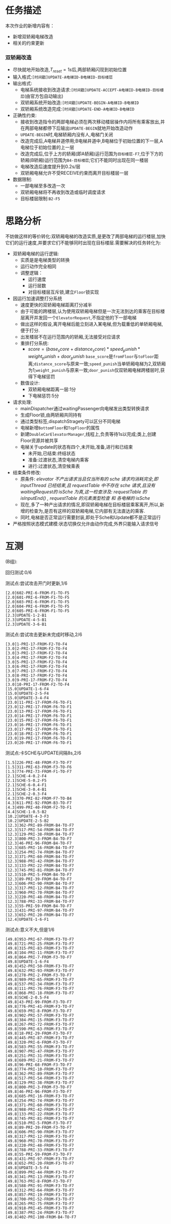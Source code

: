 # 任务描述
本次作业的新增内容有：
* 新增双轿厢电梯改造
* 相关的约束更新

### 双轿厢改造
* 尽快就地开始改造,$T_{reset}=1s$后,两部轿厢闪现到初始位置
* 输入格式:`[时间戳]UPDATE-A电梯ID-B电梯ID-目标楼层`
* 输出格式:
  * 电梯系统接收到改造请求:`[时间戳]UPDATE-ACCEPT-A电梯ID-B电梯ID-目标楼层`(由官方包自动输出)
  * 双轿厢系统开始改造:`[时间戳]UPDATE-BEGIN-A电梯ID-B电梯ID`
  * 双轿厢系统改造完成:`[时间戳]UPDATE-END-A电梯ID-B电梯ID`
* 正确性约束:
  * 接收到改造指令的两部电梯必须在两次移动楼层操作内将所有乘客放出,并在两部电梯都停下后输出`UPDATE-BEGIN`就地开始改造动作
  * `UPDATE-BEGIN`时,电梯轿厢内没有人,电梯门关闭
  * 改造完成后,A电梯井道停用;B电梯井道中,B电梯位于初始位置的下一层,A电梯位于初始位置的上一层
  * 改造完成后,位于上方的轿厢(即A轿厢)运行范围为`目标楼层-F7`,位于下方的轿厢(B轿厢)运行范围为`B4-目标楼层`;它们不能同时出现在同一楼层
  * 电梯改造后速度提升到0.2s/层
  * 双轿厢电梯允许不受RECEIVE约束而离开目标楼层一层
* 数据限制:
  * 一部电梯至多改造一次
  * 双轿厢电梯将不再收到改造或临时调度请求
  * 目标楼层限制:`B2-F5`

# 思路分析
不妨做这样的等价转化:双轿厢电梯的改造实质,是更改了两部电梯的运行楼层,加快它们的运行速度,并要求它们不能够同时出现在目标楼层.需要解决的任务转化为:
* 双轿厢电梯的运行逻辑:
  * 实质是是电梯类型的转换
  * 运行动作完全相同
  * 调整逻辑：
    * 运行速度
    * 运行层数
    * 对目标楼层互斥锁,建立`Floor`锁实现
* 因运行加速调整打分系统
  * 速度更快的双轿厢电梯距离打分减半
  * 由于可能的跨楼层,认为使用双轿厢电梯但是一次无法到达的乘客在目标楼层离开并发回一个`ElevatorRequest`,不指定他的下一部电梯
  * 做出这样的假设,离开电梯后能立刻进入某电梯,但为载重低的单轿厢电梯,便于打分.
  * 出发楼层不在运行范围内的轿厢,无法接受对应请求
  * 重排打分系统:
    * $score=(base_score+distance_score)*speed_punish*weight_punish+door_punish$
    `base_score`是`fromFloor`与`toFloor`距离;`distance_score`与原来一致;`speed_punish`当单轿厢电梯为2,双轿厢为1;`weight_punish`与原来一致;`door_punish`仅双轿厢电梯跨楼层时,获得下电梯惩罚
  * 数值设计:
    * 双轿厢电梯距离一层:1分
    * 下电梯惩罚:5分  
* 请求处理:
  * mainDispatcher通过waitingPassenger向电梯发出类型转换请求
  * 生成Floor锁,由两轿厢共同持有
  * 通过类型标签,dispatchStragety可以区分不同电梯
  * 电梯新增`BottomFloor`和`TopFloor`的属性
  * 新建`DoubleCarElevatorManager`,线程上,负责等待1s以完成;类上,创建Floor资源并被共享
  * 电梯关于update的状态有四个,未开始,准备,进行和已结束
    * 未开始,已结束:终结状态
    * 准备:过渡状态,清空电梯内乘客
    * 进行:过渡状态,清空候乘表
* 结束条件修改:
  * 原条件: _elevator 不产出请求当且仅当所有的 sche 请求均消耗完全,即 inputThread 已经结束,且 requestTable 中不存在 sche 请求,且没有waitingRequest的 isSche 为真,这一检查涉及: requestTable 的 isInputEnd() , requestTable 的元素类型检查 和 各电梯的 isSche_
  * 现在,多了一种产出请求的情况,即双轿厢电梯在目标楼层乘客离开,所以,新增的检查为,是否有这样的双轿厢电梯,它内部有无法直达的乘客.
  * 同时,电梯是否正常运行需要封装,即处于Sche和Update都不是正常运行
* 严格按照状态模式建模:状态切换仅允许由动作完成,外界只能输入请求信号

# 互测
(B组):

回归测试:0/6

测试点:尝试攻击开门时更新,1/6
```
[2.0]602-PRI-6-FROM-F1-TO-F5
[2.0]601-PRI-6-FROM-F1-TO-F5
[2.0]603-PRI-6-FROM-F1-TO-F5
[2.0]604-PRI-6-FROM-F1-TO-F5
[2.0]605-PRI-6-FROM-F1-TO-F5
[2.3]UPDATE-1-2-B1
[2.3]UPDATE-4-5-B1
[2.3]UPDATE-3-6-B1
```

测试点:尝试攻击更新未完成时移动,2/6
```
[3.0]1-PRI-17-FROM-F2-TO-F4
[3.0]2-PRI-17-FROM-F2-TO-F4
[3.0]3-PRI-17-FROM-F2-TO-F4
[3.0]4-PRI-17-FROM-F2-TO-F4
[3.0]5-PRI-17-FROM-F2-TO-F4
[3.0]6-PRI-17-FROM-F2-TO-F4
[3.0]7-PRI-17-FROM-F2-TO-F4
[3.0]8-PRI-17-FROM-F2-TO-F4
[3.0]9-PRI-17-FROM-F2-TO-F4
[3.0]10-PRI-17-FROM-F2-TO-F4
[15.0]UPDATE-1-6-F4
[15.0]UPDATE-2-5-F4
[15.0]UPDATE-3-4-F4
[23.0]11-PRI-17-FROM-F6-TO-F1
[23.0]12-PRI-17-FROM-F6-TO-F1
[23.0]13-PRI-17-FROM-F6-TO-F1
[23.0]14-PRI-17-FROM-F6-TO-F1
[23.0]15-PRI-17-FROM-F6-TO-F1
[23.0]16-PRI-17-FROM-F6-TO-F1
[23.0]17-PRI-17-FROM-F6-TO-F1
[23.0]18-PRI-17-FROM-F6-TO-F1
[23.0]19-PRI-17-FROM-F6-TO-F1
[23.0]20-PRI-17-FROM-F6-TO-F1
```

测试点:卡SCHE与UPDATE间隔8s,2/6
```
[1.5]226-PRI-48-FROM-F3-TO-F7
[1.5]311-PRI-63-FROM-F3-TO-F6
[1.5]774-PRI-73-FROM-F1-TO-F7
[2.1]SCHE-4-0.2-F4
[2.1]SCHE-5-0.2-F5
[2.1]SCHE-6-0.4-F1
[2.1]SCHE-3-0.4-B1
[2.1]SCHE-2-0.3-F4
[4.3]370-PRI-82-FROM-F7-TO-B4
[4.3]611-PRI-92-FROM-B3-TO-F7
[4.3]499-PRI-40-FROM-F2-TO-F1
[4.4]SCHE-1-0.5-B2
[10.2]UPDATE-4-3-F3
[10.2]UPDATE-2-5-B2
[12.3]362-PRI-89-FROM-B4-TO-F7
[12.3]517-PRI-54-FROM-B4-TO-F7
[12.3]129-PRI-38-FROM-B4-TO-F7
[12.3]800-PRI-3-FROM-B4-TO-F7
[12.3]46-PRI-96-FROM-B4-TO-F7
[12.3]685-PRI-16-FROM-B4-TO-F7
[12.3]254-PRI-74-FROM-B4-TO-F7
[12.3]371-PRI-60-FROM-B4-TO-F7
[12.3]988-PRI-42-FROM-B4-TO-F7
[12.3]133-PRI-22-FROM-B4-TO-F7
[12.3]745-PRI-81-FROM-B4-TO-F7
[12.3]510-PRI-5-FROM-B4-TO-F7
[12.3]89-PRI-39-FROM-B4-TO-F7
[12.3]606-PRI-90-FROM-B4-TO-F7
[12.3]317-PRI-12-FROM-B4-TO-F7
[12.3]960-PRI-70-FROM-B4-TO-F7
[12.3]220-PRI-48-FROM-B4-TO-F7
[12.3]788-PRI-33-FROM-B4-TO-F7
[12.3]55-PRI-59-FROM-B4-TO-F7
[12.3]431-PRI-97-FROM-B4-TO-F7
[12.3]652-PRI-20-FROM-B4-TO-F7
[12.4]UPDATE-1-6-F1
```

测试点:意义不大,但是1/6
```
[49.8]953-PRI-67-FROM-F3-TO-F7
[49.8]721-PRI-25-FROM-F3-TO-F7
[49.8]315-PRI-83-FROM-F3-TO-F7
[49.8]104-PRI-11-FROM-F3-TO-F7
[49.8]864-PRI-7-FROM-F3-TO-F7
[49.8]UPDATE-1-6-F4
[49.8]452-PRI-50-FROM-F3-TO-F7
[49.8]632-PRI-93-FROM-F3-TO-F7
[49.8]278-PRI-2-FROM-F3-TO-F7
[49.8]989-PRI-65-FROM-F3-TO-F7
[49.8]537-PRI-34-FROM-F3-TO-F7
[49.8]111-PRI-76-FROM-F3-TO-F7
[49.8]868-PRI-18-FROM-F3-TO-F7
[49.8]SCHE-2-0.5-F4
[49.8]43-PRI-99-FROM-F3-TO-F7
[49.8]776-PRI-41-FROM-F3-TO-F7
[49.8]659-PRI-8-FROM-F3-TO-F7
[49.8]902-PRI-57-FROM-F3-TO-F7
[49.8]384-PRI-15-FROM-F3-TO-F7
[49.8]267-PRI-72-FROM-F3-TO-F7
[49.8]590-PRI-63-FROM-F3-TO-F7
[49.8]18-PRI-29-FROM-F3-TO-F7
[49.8]445-PRI-87-FROM-F3-TO-F7
[49.8]320-PRI-6-FROM-F3-TO-F7
[49.8]583-PRI-55-FROM-F3-TO-F7
[49.8]907-PRI-47-FROM-F3-TO-F7
[49.8]251-PRI-31-FROM-F3-TO-F7
[49.8]689-PRI-21-FROM-F3-TO-F7
[49.8]96-PRI-68-FROM-F3-TO-F7
[49.8]774-PRI-10-FROM-F3-TO-F7
[49.8]362-PRI-89-FROM-F3-TO-F7
[49.8]517-PRI-54-FROM-F3-TO-F7
[49.8]129-PRI-38-FROM-F3-TO-F7
[49.8]800-PRI-3-FROM-F3-TO-F7
[49.8]46-PRI-96-FROM-F3-TO-F7
[49.8]685-PRI-16-FROM-F3-TO-F7
[49.8]254-PRI-74-FROM-F3-TO-F7
[49.8]371-PRI-60-FROM-F3-TO-F7
[49.8]988-PRI-42-FROM-F3-TO-F7
[49.8]133-PRI-22-FROM-F3-TO-F7
[49.8]745-PRI-81-FROM-F3-TO-F7
[49.8]510-PRI-5-FROM-F3-TO-F7
[49.8]89-PRI-39-FROM-F3-TO-F7
[49.8]606-PRI-90-FROM-F3-TO-F7
[49.8]317-PRI-12-FROM-F3-TO-F7
[49.8]960-PRI-70-FROM-F3-TO-F7
[49.8]220-PRI-48-FROM-F3-TO-F7
[49.8]788-PRI-33-FROM-F3-TO-F7
[49.8]55-PRI-59-FROM-F3-TO-F7
[49.8]431-PRI-97-FROM-F3-TO-F7
[49.8]652-PRI-20-FROM-F3-TO-F7
[49.8]UPDATE-3-5-F4
[49.8]899-PRI-44-FROM-F3-TO-F7
[49.8]341-PRI-13-FROM-F3-TO-F7
[49.8]763-PRI-8-FROM-F3-TO-F7
[49.8]588-PRI-91-FROM-F3-TO-F7
[49.8]312-PRI-64-FROM-F3-TO-F7
[49.8]857-PRI-19-FROM-F3-TO-F7
[49.8]700-PRI-52-FROM-F3-TO-F7
[49.8]265-PRI-75-FROM-F3-TO-F7
[49.8]918-PRI-45-FROM-F3-TO-F7
[49.8]387-PRI-24-FROM-F3-TO-F7
[49.8]402-PRI-100-FROM-B4-TO-F7
```